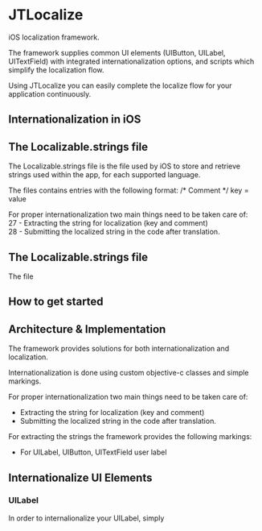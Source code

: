 JTLocalize
==========

iOS localization framework.

The framework supplies common UI elements (UIButton, UILabel, UITextField) with integrated internationalization options,
and scripts which simplify the localization flow.

Using JTLocalize you can easily complete the localize flow for your application continuously.

## Internationalization in iOS

## The Localizable.strings file
The Localizable.strings file is the file used by iOS to store and retrieve strings used within the app, for each supported language.

The files contains entries with the following format:
    /* Comment */
    key = value

For proper internationalization two main things need to be taken care of:                                               
 27 - Extracting the string for localization (key and comment)                                                              
 28 - Submitting the localized string in the code after translation. 

##  The Localizable.strings file
The file 



## How to get started

## Architecture & Implementation
The framework provides solutions for both internationalization and localization.

Internationalization is done using custom objective-c classes and simple markings.

For proper internationalization two main things need to be taken care of:
- Extracting the string for localization (key and comment)
- Submitting the localized string in the code after translation.

For extracting the strings the framework provides the following markings:
- For UILabel, UIButton, UITextField
user label

## Internationalize UI Elements

### UILabel
In order to internalionalize your UILabel, simply 

